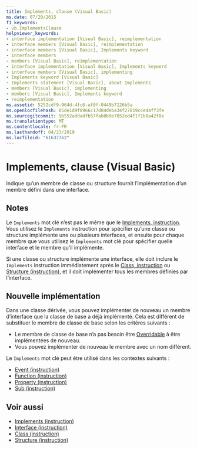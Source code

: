 ```yaml
---
title: Implements, clause (Visual Basic)
ms.date: 07/20/2015
f1_keywords:
- vb.ImplementsClause
helpviewer_keywords:
- interface implementation [Visual Basic], reimplementation
- interface members [Visual Basic], reimplementation
- interface members [Visual Basic], Implements keyword
- interface members
- members [Visual Basic], reimplementation
- interface implementation [Visual Basic], Implements keyword
- interface members [Visual Basic], implementing
- Implements keyword [Visual Basic]
- Implements statement [Visual Basic], about Implements
- members [Visual Basic], implementing
- members [Visual Basic], Implements keyword
- reimplementation
ms.assetid: 5252cdf9-964d-4fc6-af0f-0449b7126b5a
ms.openlocfilehash: 05de1d9f8966c17d84deba34f27819cce4aff3fe
ms.sourcegitcommit: 9b552addadfb57fab0b9e7852ed4f1f1b8a42f8e
ms.translationtype: MT
ms.contentlocale: fr-FR
ms.lasthandoff: 04/23/2019
ms.locfileid: "61637762"
---
```

# <a name="implements-clause-visual-basic"></a>Implements, clause (Visual Basic)
Indique qu’un membre de classe ou structure fournit l’implémentation d’un membre défini dans une interface.  
  
## <a name="remarks"></a>Notes  
Le `Implements` mot clé n’est pas le même que le [Implements, instruction](../../../visual-basic/language-reference/statements/implements-statement.md). Vous utilisez le `Implements` instruction pour spécifier qu’une classe ou structure implémente une ou plusieurs interfaces, et ensuite pour chaque membre que vous utilisez le `Implements` mot clé pour spécifier quelle interface et le membre qu’il implémente.

Si une classe ou structure implémente une interface, elle doit inclure le `Implements` instruction immédiatement après le [Class, instruction](../../../visual-basic/language-reference/statements/class-statement.md) ou [Structure (instruction)](../../../visual-basic/language-reference/statements/structure-statement.md), et il doit implémenter tous les membres définies par l’interface.

## <a name="reimplementation"></a>Nouvelle implémentation  
Dans une classe dérivée, vous pouvez implémenter de nouveau un membre d’interface que la classe de base a déjà implémenté. Cela est différent de substituer le membre de classe de base selon les critères suivants :

- Le membre de classe de base n’a pas besoin être [Overridable](../../../visual-basic/language-reference/modifiers/overridable.md) à être implémentées de nouveau.
- Vous pouvez implémenter de nouveau le membre avec un nom différent.

Le `Implements` mot clé peut être utilisé dans les contextes suivants :
- [Event (instruction)](../../../visual-basic/language-reference/statements/event-statement.md)
- [Function (instruction)](../../../visual-basic/language-reference/statements/function-statement.md)
- [Property (instruction)](../../../visual-basic/language-reference/statements/property-statement.md)
- [Sub (instruction)](../../../visual-basic/language-reference/statements/sub-statement.md)  
  
## <a name="see-also"></a>Voir aussi

- [Implements (instruction)](../../../visual-basic/language-reference/statements/implements-statement.md)
- [Interface (instruction)](../../../visual-basic/language-reference/statements/interface-statement.md)
- [Class (instruction)](../../../visual-basic/language-reference/statements/class-statement.md)
- [Structure (instruction)](../../../visual-basic/language-reference/statements/structure-statement.md)

